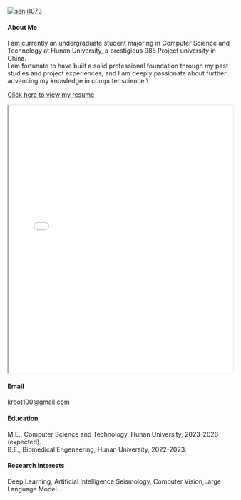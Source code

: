 

[![senli1073](https://img.shields.io/badge/senli1073-github-blue?logo=github)](https://github.com/dysania-z)

#### About Me
I am currently an undergraduate student majoring in Computer Science and Technology at Hunan University, a prestigious 985 Project university in China.\
I am fortunate to have built a solid professional foundation through my past studies and project experiences, and I am deeply passionate about further advancing my knowledge in computer science.\
<p>
<a href="docs/resume of Ruixi Zhong.pdf" target="_blank">Click here to view my resume </a>
</p>
<iframe src="docs/resume of Ruixi Zhong.pdf" width="100%" height="600px"></iframe>

#### Email
[kroot100@gmail.com](mailto:kroot100@gmail.com)

#### Education
M.E., Computer Science and Technology, Hunan University, 2023-2026 (expected).\
B.E., Biomedical Engeneering, Hunan University, 2022-2023.

#### Research Interests
Deep Learning, Artificial Intelligence Seismology, Computer Vision,Large Language Model...


